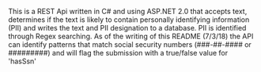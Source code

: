 This is a REST Api written in C# and using ASP.NET 2.0 that accepts text, determines if the text is likely to contain personally identifying information (PII) and writes the text and PII designation to a database. PII is identified through Regex searching. As of the writing of this README (7/3/18) the API can identify patterns that match social security numbers (###-##-#### or #########) and will flag the submission with a true/false value for 'hasSsn'
